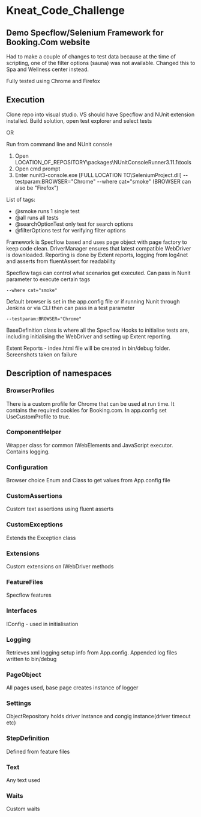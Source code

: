 
# Kneat_Code_Challenge

## Demo Specflow/Selenium Framework for Booking.Com website

Had to make a couple of changes to test data because at the time of scripting, one of the filter options (sauna) was not available. Changed this to Spa and Wellness center instead.

Fully tested using Chrome and Firefox

## Execution
Clone repo into visual studio. VS should have Specflow and NUnit extension installed. Build solution, open test explorer and select tests

OR

Run from command line and NUnit console

1. Open LOCATION_OF_REPOSITORY\packages\NUnitConsoleRunner3.11.1\tools
1. Open cmd prompt
1. Enter nunit3-console.exe [FULL LOCATION TO\SeleniumProject.dll] --testparam:BROWSER="Chrome" --where cat="smoke"
    (BROWSER can also be "Firefox")
    
List of tags: 
* @smoke                       runs 1 single test
* @all                         runs all tests
* @searchOptionTest            only test for search options
* @filterOptions               test for verifying filter options


Framework is Specflow based and uses page object with page factory to keep code clean. DriverManager ensures that latest compatible WebDriver is downloaded.
Reporting is done by Extent reports, logging from log4net and asserts from fluentAssert for readability

Specflow tags can control what scenarios get executed. Can pass in Nunit parameter to execute certain tags

    --where cat="smoke"

Default browser is set in the app.config file or if running Nunit through Jenkins or via CLI then can pass in a test parameter

    --testparam:BROWSER="Chrome"

BaseDefinition class is where all the Specflow Hooks to initialise tests are, including initialising the WebDriver and setting up Extent reporting.

Extent Reports - index.html file will be created in bin/debug folder. Screenshots taken on failure

## Description of namespaces

### BrowserProfiles
There is a custom profile for Chrome that can be used at run time. It contains the required cookies for Booking.com. In app.config set UseCustomProfile to true.

### ComponentHelper
Wrapper class for common IWebElements and JavaScript executor. Contains logging.

### Configuration
Browser choice Enum and Class to get values from App.config file

### CustomAssertions
Custom text assertions using fluent asserts

### CustomExceptions
Extends the Exception class

### Extensions
Custom extensions on IWebDriver methods

### FeatureFiles
Specflow features

### Interfaces
IConfig - used in initialisation

### Logging
Retrieves xml logging setup info from App.config. Appended log files written to bin/debug

### PageObject
All pages used, base page creates instance of logger

### Settings
ObjectRepository holds driver instance and congig instance(driver timeout etc)

### StepDefinition
Defined from feature files

### Text
Any text used

### Waits
Custom waits



